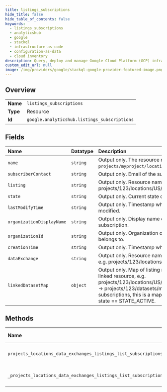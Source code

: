 ```yaml
---
title: listings_subscriptions
hide_title: false
hide_table_of_contents: false
keywords:
  - listings_subscriptions
  - analyticshub
  - google    
  - stackql
  - infrastructure-as-code
  - configuration-as-data
  - cloud inventory
description: Query, deploy and manage Google Cloud Platform (GCP) infrastructure and resources using SQL
custom_edit_url: null
image: /img/providers/google/stackql-google-provider-featured-image.png
---
```

  
    

## Overview
<table><tbody>
<tr><td><b>Name</b></td><td><code>listings_subscriptions</code></td></tr>
<tr><td><b>Type</b></td><td>Resource</td></tr>
<tr><td><b>Id</b></td><td><code>google.analyticshub.listings_subscriptions</code></td></tr>
</tbody></table>

## Fields
| Name | Datatype | Description |
|:-----|:---------|:------------|
| `name` | `string` | Output only. The resource name of the subscription. e.g. `projects/myproject/locations/US/subscriptions/123`. |
| `subscriberContact` | `string` | Output only. Email of the subscriber. |
| `listing` | `string` | Output only. Resource name of the source Listing. e.g. projects/123/locations/US/dataExchanges/456/listings/789 |
| `state` | `string` | Output only. Current state of the subscription. |
| `lastModifyTime` | `string` | Output only. Timestamp when the subscription was last modified. |
| `organizationDisplayName` | `string` | Output only. Display name of the project of this subscription. |
| `organizationId` | `string` | Output only. Organization of the project this subscription belongs to. |
| `creationTime` | `string` | Output only. Timestamp when the subscription was created. |
| `dataExchange` | `string` | Output only. Resource name of the source Data Exchange. e.g. projects/123/locations/US/dataExchanges/456 |
| `linkedDatasetMap` | `object` | Output only. Map of listing resource names to associated linked resource, e.g. projects/123/locations/US/dataExchanges/456/listings/789 -&gt; projects/123/datasets/my_dataset For listing-level subscriptions, this is a map of size 1. Only contains values if state == STATE_ACTIVE. |
## Methods
| Name | Accessible by | Required Params |
|:-----|:--------------|:----------------|
| `projects_locations_data_exchanges_listings_list_subscriptions` | `SELECT` | `dataExchangesId, listingsId, locationsId, projectsId` |
| `_projects_locations_data_exchanges_listings_list_subscriptions` | `EXEC` | `dataExchangesId, listingsId, locationsId, projectsId` |
